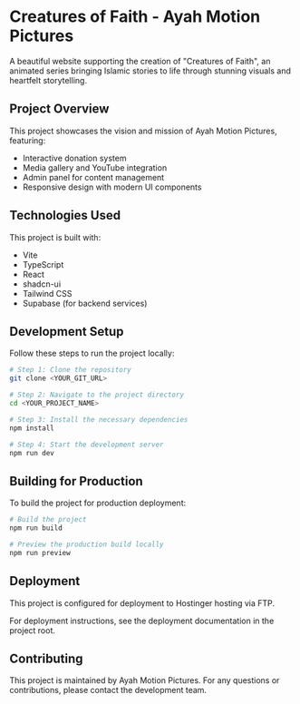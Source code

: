 # Creatures of Faith - Ayah Motion Pictures

A beautiful website supporting the creation of "Creatures of Faith", an animated series bringing Islamic stories to life through stunning visuals and heartfelt storytelling.

## Project Overview

This project showcases the vision and mission of Ayah Motion Pictures, featuring:
- Interactive donation system
- Media gallery and YouTube integration
- Admin panel for content management
- Responsive design with modern UI components

## Technologies Used

This project is built with:
- Vite
- TypeScript
- React
- shadcn-ui
- Tailwind CSS
- Supabase (for backend services)

## Development Setup

Follow these steps to run the project locally:

```sh
# Step 1: Clone the repository
git clone <YOUR_GIT_URL>

# Step 2: Navigate to the project directory
cd <YOUR_PROJECT_NAME>

# Step 3: Install the necessary dependencies
npm install

# Step 4: Start the development server
npm run dev
```

## Building for Production

To build the project for production deployment:

```sh
# Build the project
npm run build

# Preview the production build locally
npm run preview
```

## Deployment

This project is configured for deployment to Hostinger hosting via FTP.

For deployment instructions, see the deployment documentation in the project root.

## Contributing

This project is maintained by Ayah Motion Pictures. For any questions or contributions, please contact the development team.
